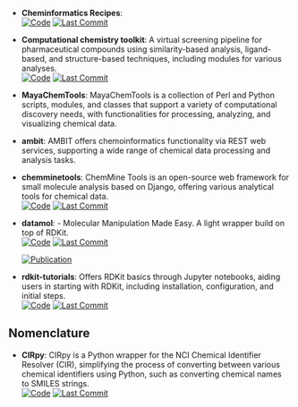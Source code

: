 



- **Cheminformatics Recipes**:   
    [![Code](https://img.shields.io/github/stars/UnixJunkie/chemoinfo_recipes?style=for-the-badge&logo=github)](https://github.com/UnixJunkie/chemoinfo_recipes) 
    [![Last Commit](https://img.shields.io/github/last-commit/UnixJunkie/chemoinfo_recipes?style=for-the-badge&logo=github)](https://github.com/UnixJunkie/chemoinfo_recipes) 




- **Computational chemistry toolkit**: A virtual screening pipeline for pharmaceutical compounds using similarity-based analysis, ligand-based, and structure-based techniques, including modules for various analyses.  
    [![Code](https://img.shields.io/github/stars/francescopatane96/Computer_aided_drug_discovery_kit/tree/main?style=for-the-badge&logo=github)](https://github.com/francescopatane96/Computer_aided_drug_discovery_kit/tree/main) 
    [![Last Commit](https://img.shields.io/github/last-commit/francescopatane96/Computer_aided_drug_discovery_kit/tree/main?style=for-the-badge&logo=github)](https://github.com/francescopatane96/Computer_aided_drug_discovery_kit/tree/main) 




- **MayaChemTools**: MayaChemTools is a collection of Perl and Python scripts, modules, and classes that support a variety of computational discovery needs, with functionalities for processing, analyzing, and visualizing chemical data.  




- **ambit**: AMBIT offers chemoinformatics functionality via REST web services, supporting a wide range of chemical data processing and analysis tasks.  




- **chemminetools**: ChemMine Tools is an open-source web framework for small molecule analysis based on Django, offering various analytical tools for chemical data.  
    [![Code](https://img.shields.io/github/stars/girke-lab/chemminetools?style=for-the-badge&logo=github)](https://github.com/girke-lab/chemminetools) 
    [![Last Commit](https://img.shields.io/github/last-commit/girke-lab/chemminetools?style=for-the-badge&logo=github)](https://github.com/girke-lab/chemminetools) 




- **datamol**: - Molecular Manipulation Made Easy. A light wrapper build on top of RDKit.  
    [![Code](https://img.shields.io/github/stars/datamol-io/datamol?style=for-the-badge&logo=github)](https://github.com/datamol-io/datamol) 
    [![Last Commit](https://img.shields.io/github/last-commit/datamol-io/datamol?style=for-the-badge&logo=github)](https://github.com/datamol-io/datamol) 

    [![Publication](https://img.shields.io/badge/Publication-Citations:0-blue?style=for-the-badge&logo=bookstack)](None) 



- **rdkit-tutorials**: Offers RDKit basics through Jupyter notebooks, aiding users in starting with RDKit, including installation, configuration, and initial steps.  
    [![Code](https://img.shields.io/github/stars/suneelbvs/rdkit_tutorials?style=for-the-badge&logo=github)](https://github.com/suneelbvs/rdkit_tutorials) 
    [![Last Commit](https://img.shields.io/github/last-commit/suneelbvs/rdkit_tutorials?style=for-the-badge&logo=github)](https://github.com/suneelbvs/rdkit_tutorials) 



## **Nomenclature**


- **CIRpy**: CIRpy is a Python wrapper for the NCI Chemical Identifier Resolver (CIR), simplifying the process of converting between various chemical identifiers using Python, such as converting chemical names to SMILES strings.  
    [![Code](https://img.shields.io/github/stars/mcs07/CIRpy?style=for-the-badge&logo=github)](https://github.com/mcs07/CIRpy) 
    [![Last Commit](https://img.shields.io/github/last-commit/mcs07/CIRpy?style=for-the-badge&logo=github)](https://github.com/mcs07/CIRpy) 



